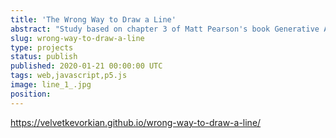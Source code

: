 ```yaml
---
title: 'The Wrong Way to Draw a Line'
abstract: "Study based on chapter 3 of Matt Pearson's book Generative Art, using p5.js"
slug: wrong-way-to-draw-a-line
type: projects
status: publish
published: 2020-01-21 00:00:00 UTC
tags: web,javascript,p5.js
image: line_1_.jpg
position: 
---
```


https://velvetkevorkian.github.io/wrong-way-to-draw-a-line/
